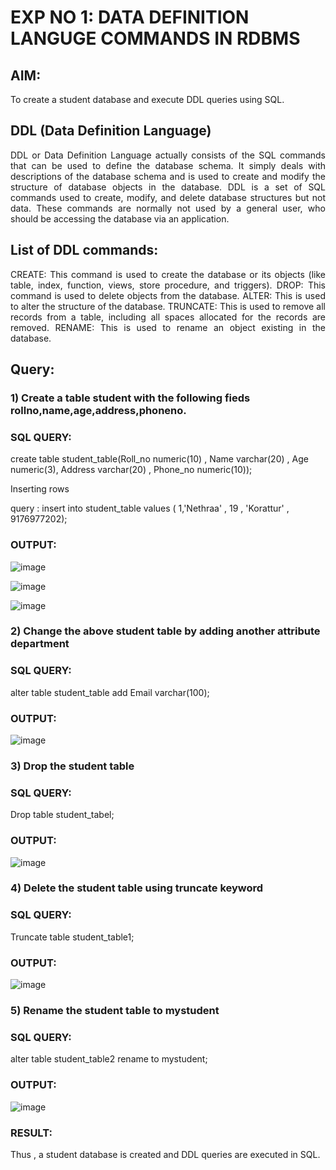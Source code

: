 # EXP NO 1: DATA DEFINITION LANGUGE COMMANDS IN RDBMS

## AIM:
To create a student database and execute DDL queries using SQL.


## DDL (Data Definition Language)
<div align="justify">
DDL or Data Definition Language actually consists of the SQL commands that can be used to define the database schema. It simply deals with descriptions of the database schema and is used to create and modify the structure of database objects in the database. DDL is a set of SQL commands used to create, modify, and delete database structures but not data. These commands are normally not used by a general user, who should be accessing the database via an application.
</div>
 
## List of DDL commands: 
<div align="justify">
CREATE: This command is used to create the database or its objects (like table, index, function, views, store procedure, and triggers).
DROP: This command is used to delete objects from the database.
ALTER: This is used to alter the structure of the database.
TRUNCATE: This is used to remove all records from a table, including all spaces allocated for the records are removed.
RENAME: This is used to rename an object existing in the database.
</div>

## Query:
### 1) Create a table student with the following fieds rollno,name,age,address,phoneno.

### SQL QUERY: 
create table student_table(Roll_no numeric(10) , Name varchar(20) , Age numeric(3), Address varchar(20) , Phone_no numeric(10));

Inserting rows 

query : insert into student_table values ( 1,'Nethraa' , 19 , 'Korattur' , 9176977202);

### OUTPUT:
![image](https://github.com/KothaiKumar/G2_DBMS/assets/121215739/7b63cb2e-de07-4117-95db-b1524892b19b)

![image](https://github.com/Nethraa24/G2_DBMS/assets/121215786/18c59065-16cd-4a0d-9ee1-bb6b0d1789c4)

![image](https://github.com/Nethraa24/G2_DBMS/assets/121215786/b671b976-2386-4b92-b331-cbbe99dcbf43)

### 2) Change the above student table by adding another attribute department

### SQL QUERY: 
alter table student_table 
add Email varchar(100);

### OUTPUT:
![image](https://github.com/KothaiKumar/G2_DBMS/assets/121215739/972f6cf4-62bb-491f-b159-8e1680cb882f)


### 3) Drop the student table
 
### SQL QUERY: 
Drop table student_tabel;

### OUTPUT:
![image](https://github.com/KothaiKumar/G2_DBMS/assets/121215739/078d4170-b7a9-45fa-874b-c950f8dea9ec)


### 4) Delete the student table using truncate keyword

### SQL QUERY: 
Truncate table student_table1;

### OUTPUT:
![image](https://github.com/Nethraa24/G2_DBMS/assets/121215786/d1640a18-5734-4d97-b6e6-9e82bc1e99c8)


### 5) Rename the student table to mystudent

### SQL QUERY: 
alter table student_table2
rename to mystudent;

### OUTPUT:
![image](https://github.com/Nethraa24/G2_DBMS/assets/121215786/4385d082-3a67-4dd1-9cb3-550cf67a2bf6)

### RESULT:
Thus , a student database is created and DDL queries are executed in SQL.
